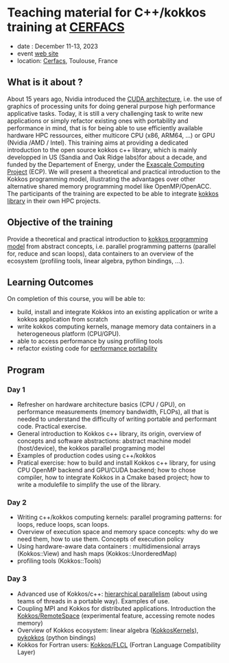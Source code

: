 # Teaching material for C++/kokkos training at [CERFACS](https://cerfacs.fr/)

- date : December 11-13, 2023
- event [web site](https://cerfacs.fr/event/parallelisme-multi-architecture-avec-la-bibliotheque-c-kokkos/)
- location: [Cerfacs](https://cerfacs.fr/en/come-to-cerfacs-by-bike-bus-or-car/), Toulouse, France

## What is it about ?

About 15 years ago, Nvidia introduced the [CUDA architecture](https://docs.nvidia.com/cuda/cuda-c-programming-guide/index.html), i.e. the use of graphics of processing units for doing general purpose high performance applicative tasks.  Today, it is still a very challenging task to write new applications or simply refactor existing ones with portability and performance in mind, that is for being able to use efficiently available hardware HPC ressources, either multicore CPU (x86, ARM64, ...) or GPU (Nvidia /AMD / Intel).
This training aims at providing a dedicated introduction to the open source kokkos c++ library, which is mainly developped in US (Sandia and Oak Ridge labs)for about a decade, and funded by the Departement of Energy, under the [Exascale Computing Project](https://www.exascaleproject.org/) (ECP). We will present a theoretical and practical introduction to the Kokkos programming model, illustrating the advantages over other alternative shared memory programming model like OpenMP/OpenACC.
The participants of the training are expected to be able to integrate [kokkos library](https://github.com/kokkos/kokkos) in their own HPC projects.

## Objective of the training

Provide a theoretical and practical introduction to [kokkos programming model](https://github.com/kokkos/kokkos) from abstract concepts, i.e. parallel programming patterns (parallel for, reduce and scan loops), data containers to an overview of the ecosystem (profiling tools, linear algebra, python bindings, ...).

## Learning Outcomes

On completion of this course, you will be able to:
- build, install and integrate Kokkos into an existing application or write a kokkos application from scratch
- write kokkos computing kernels, manage memory data containers in a heterogeneous platform (CPU/GPU).
- able to access performance by using profiling tools
- refactor existing code for [performance portability](https://performanceportability.org/)

## Program

### Day 1

- Refresher on hardware architecture basics (CPU / GPU), on performance measurements (memory bandwidth, FLOPs), all that is needed to understand the difficulty of writing portable and performant code. Practical exercise.
- General introduction to Kokkos c++ library, its origin, overview of concepts and software abstractions: abstract machine model (host/device), the kokkos parallel programing model
- Examples of production codes using c++/kokkos
- Pratical exercise: how to build and install Kokkos c++ library, for using  CPU OpenMP backend and GPU/CUDA backend; how to chose compiler, how to integrate Kokkos in a Cmake based project; how to write a modulefile to simplify the use of the library.

### Day 2

- Writing c++/kokkos computing kernels: parallel programing patterns: for loops, reduce loops, scan loops.
- Overview of execution space and memory space concepts: why do we need them, how to use them. Concepts of execution policy
- Using hardware-aware data containers : multidimensional arrays (Kokkos::View) and hash maps (Kokkos::UnorderedMap)
- profiling tools (Kokkos::Tools)

### Day 3

- Advanced use of  Kokkos/c++: [hierarchical parallelism](https://kokkos.github.io/kokkos-core-wiki/ProgrammingGuide/HierarchicalParallelism.html?highlight=hierarchical) (about using teams of threads in a portable way). Examples of use.
- Coupling MPI and Kokkos for distributed applications. Introduction the [Kokkos/RemoteSpace](https://github.com/kokkos/kokkos-remote-spaces) (experimental feature, accessing remote nodes memory)
- Overview of Kokkos ecosystem: linear algebra ([KokkosKernels](https://github.com/kokkos/kokkos-kernels)), [pykokkos](https://github.com/kokkos/pykokkos) (python bindings)
- Kokkos for Fortran users: [Kokkos/FLCL](https://github.com/kokkos/kokkos-fortran-interop) (Fortran Language Compatibility Layer)
